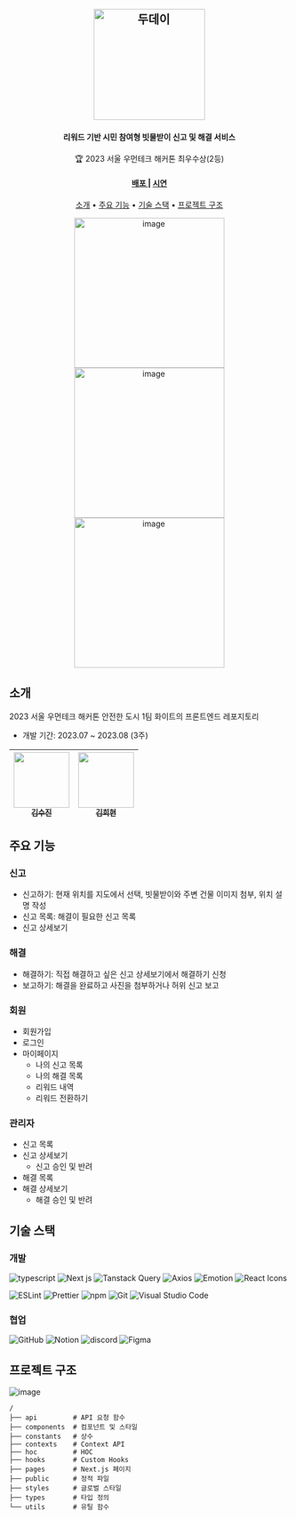 <h2 align="center">
  <br>
  <img src="https://github.com/do-day/frontend/assets/72433681/27eaad5f-04d0-4775-aa99-a8d96d3d256a" alt="두데이" width="200">
</h2>

<h4 align="center">
리워드 기반 시민 참여형 빗물받이 신고 및 해결 서비스
</h4>

<p align="center">🏆 2023 서울 우먼테크 해커톤 최우수상(2등)</p>

<h4 align="center">
  <a href="https://doday-nu.vercel.app/" target="_blank">
    배포
  </a>
	|
  <a href="https://youtu.be/qPtUxfTgUfg" target="_blank">시연</a>
</h4>

<p align="center">
  <a href="#소개">소개</a> •
  <a href="#주요-기능">주요 기능</a> •
  <a href="#기술-스택">기술 스택</a> •
  <a href="#프로젝트-구조">프로젝트 구조</a>
</p>

<p align="center">
<img width="270" alt="image" src="https://github.com/do-day/frontend/assets/72433681/b2d927d6-0c48-4894-8b83-766e70e74662">
<img width="270" alt="image" src="https://github.com/do-day/frontend/assets/72433681/3479e47b-f86a-47e6-a57f-55af34247df6">
<img width="270" alt="image" src="https://github.com/do-day/frontend/assets/72433681/9f148e77-b517-4e30-89a0-a1c5fee75e12">
</p>

## 소개

2023 서울 우먼테크 해커톤 안전한 도시 1팀 화이트의 프론트엔드 레포지토리

- 개발 기간: 2023.07 ~ 2023.08 (3주)

| [<img src="https://github.com/SujinKim1127.png" width="100px;"/><br /><sub><b>김수진</b></sub>](https://github.com/SujinKim1127)<br /> | [<img src="https://github.com/hhkim0729.png" width="100px;"/><br /><sub><b>김희현</b></sub>](https://github.com/hhkim0729) |
| :------------------------------------------------------------------------------------------------------------------------------------: | :------------------------------------------------------------------------------------------------------------------------: |

## 주요 기능

### 신고

- 신고하기: 현재 위치를 지도에서 선택, 빗물받이와 주변 건물 이미지 첨부, 위치 설명 작성
- 신고 목록: 해결이 필요한 신고 목록
- 신고 상세보기

### 해결

- 해결하기: 직접 해결하고 싶은 신고 상세보기에서 해결하기 신청
- 보고하기: 해결을 완료하고 사진을 첨부하거나 허위 신고 보고

### 회원

- 회원가입
- 로그인
- 마이페이지
  - 나의 신고 목록
  - 나의 해결 목록
  - 리워드 내역
  - 리워드 전환하기

### 관리자

- 신고 목록
- 신고 상세보기
  - 신고 승인 및 반려
- 해결 목록
- 해결 상세보기
  - 해결 승인 및 반려

## 기술 스택

### 개발

![typescript](https://img.shields.io/badge/typescript-3178C6?style=for-the-badge&logo=typescript&logoColor=white)
![Next js](https://img.shields.io/badge/next%20js-000000?style=for-the-badge&logo=nextdotjs&logoColor=white)
![Tanstack Query](https://img.shields.io/badge/-Tanstack%20Query-FF4154?style=for-the-badge&logo=react%20query&logoColor=white)
![Axios](https://img.shields.io/badge/axios-5A29E4?style=for-the-badge&logo=axios&logoColor=white)
![Emotion](https://img.shields.io/badge/Emotion-ba6abe?style=for-the-badge)
![React Icons](https://img.shields.io/badge/React%20Icons-c82361?style=for-the-badge)

![ESLint](https://img.shields.io/badge/ESLint-4B3263?style=for-the-badge&logo=eslint&logoColor=white)
![Prettier](https://img.shields.io/badge/Prettier-F7B93E?style=for-the-badge&logo=prettier&logoColor=black)
![npm](https://img.shields.io/badge/npm-CB3837?style=for-the-badge&logo=npm&logoColor=white)
![Git](https://img.shields.io/badge/git-F05032?style=for-the-badge&logo=git&logoColor=white)
![Visual Studio Code](https://img.shields.io/badge/Visual%20Studio%20Code-0078d7.svg?style=for-the-badge&logo=visual-studio-code&logoColor=white)

### 협업

![GitHub](https://img.shields.io/badge/github-181717?style=for-the-badge&logo=github&logoColor=white)
![Notion](https://img.shields.io/badge/Notion-FFFFFF.svg?style=for-the-badge&logo=notion&logoColor=black)
![discord](https://img.shields.io/badge/discord-5865F2?style=for-the-badge&logo=discord&logoColor=white)
![Figma](https://img.shields.io/badge/figma-%23F24E1E.svg?style=for-the-badge&logo=figma&logoColor=white)

## 프로젝트 구조

![image](https://github.com/do-day/frontend/assets/72433681/b0b886cd-d354-41a5-be58-45b8c9858793)

```shell
/
├── api         # API 요청 함수
├── components  # 컴포넌트 및 스타일
├── constants   # 상수
├── contexts    # Context API
├── hoc         # HOC
├── hooks       # Custom Hooks
├── pages       # Next.js 페이지
├── public      # 정적 파일
├── styles      # 글로벌 스타일
├── types       # 타입 정의
└── utils       # 유틸 함수
```

